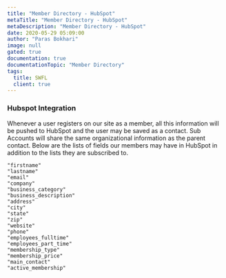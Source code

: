 ```yaml
---
title: "Member Directory - HubSpot"
metaTitle: "Member Directory - HubSpot"
metaDescription: "Member Directory - HubSpot"
date: 2020-05-29 05:09:00
author: "Paras Bokhari"
image: null
gated: true
documentation: true
documentationTopic: "Member Directory"
tags:
  title: SWFL
  client: true
---
```


### Hubspot Integration

Whenever a user registers on our site as a member, all this information will be pushed to HubSpot and the user may be saved as a contact. Sub Accounts will share the same organizational information as the parent contact. Below are the lists of fields our members may have in HubSpot in addition to the lists they are subscribed to.

    "firstname"
    "lastname"
    "email"
    "company"
    "business_category"
    "business_description"
    "address"
    "city"
    "state"
    "zip"
    "website"
    "phone"
    "employees_fulltime"
    "employees_part_time"
    "membership_type"
    "membership_price"
    "main_contact"
    "active_membership"
